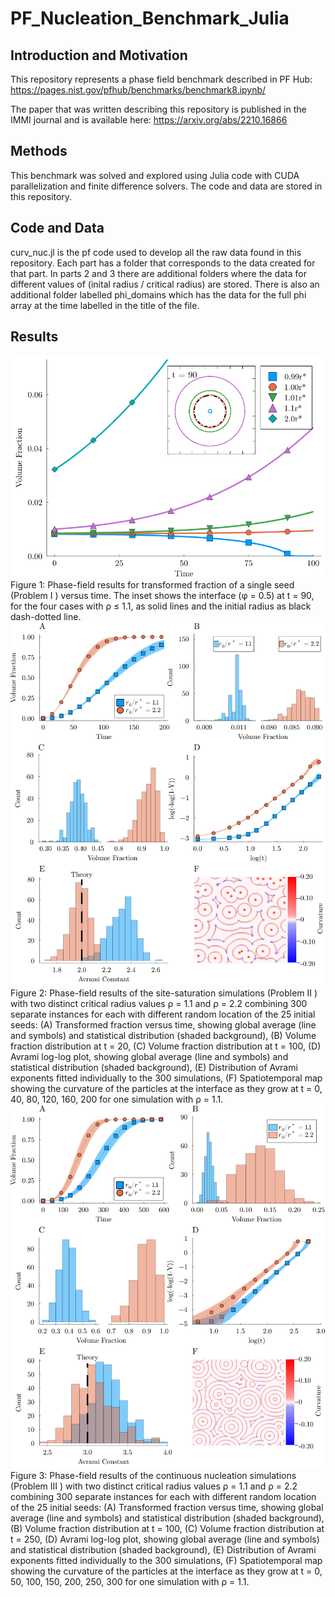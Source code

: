 # PF_Nucleation_Benchmark_Julia

## Introduction and Motivation
This repository represents a phase field benchmark described in PF Hub: https://pages.nist.gov/pfhub/benchmarks/benchmark8.ipynb/

The paper that was written describing this repository is published in the IMMI journal and is available here: https://arxiv.org/abs/2210.16866

## Methods
This benchmark was solved and explored using Julia code with CUDA parallelization and finite difference solvers.
The code and data are stored in this repository.

## Code and Data
curv_nuc.jl is the pf code used to develop all the raw data found in this repository.
Each part has a folder that corresponds to the data created for that part.
In parts 2 and 3 there are additional folders where the data for different values of (inital radius / critical radius) are stored.
There is also an additional folder labelled phi_domains which has the data for the full phi array at the time labelled in the title of the file.

## Results
![Part 1 data results](part1_volfrac.png)
Figure 1: Phase-field results for transformed fraction of a single seed (Problem I ) versus time. The inset
shows the interface (φ = 0.5) at t = 90, for the four cases with ρ ≤ 1.1, as solid lines and the initial radius
as black dash-dotted line.
![Part 2 data results](2dp2.png)
Figure 2: Phase-field results of the site-saturation simulations (Problem II ) with two distinct critical radius
values ρ = 1.1 and ρ = 2.2 combining 300 separate instances for each with different random location
of the 25 initial seeds: (A) Transformed fraction versus time, showing global average (line and symbols)
and statistical distribution (shaded background), (B) Volume fraction distribution at t = 20, (C) Volume
fraction distribution at t = 100, (D) Avrami log-log plot, showing global average (line and symbols) and
statistical distribution (shaded background), (E) Distribution of Avrami exponents fitted individually to
the 300 simulations, (F) Spatiotemporal map showing the curvature of the particles at the interface as
they grow at t = 0, 40, 80, 120, 160, 200 for one simulation with ρ = 1.1.
![Part 3 data results](2dp3.png)
Figure 3: Phase-field results of the continuous nucleation simulations (Problem III ) with two distinct
critical radius values ρ = 1.1 and ρ = 2.2 combining 300 separate instances for each with different
random location of the 25 initial seeds: (A) Transformed fraction versus time, showing global average
(line and symbols) and statistical distribution (shaded background), (B) Volume fraction distribution at
t = 100, (C) Volume fraction distribution at t = 250, (D) Avrami log-log plot, showing global average
(line and symbols) and statistical distribution (shaded background), (E) Distribution of Avrami exponents
fitted individually to the 300 simulations, (F) Spatiotemporal map showing the curvature of the particles
at the interface as they grow at t = 0, 50, 100, 150, 200, 250, 300 for one simulation with ρ = 1.1.
